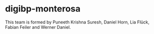 # digibp-monterosa
This team is formed by Puneeth Krishna Suresh, Daniel Horn, Lia Flück, Fabian Feiler and Werner Daniel.
